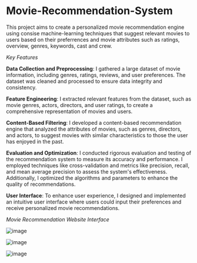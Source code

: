 # Movie-Recommendation-System

This project aims to create a personalized movie recommendation engine using consise machine-learning techniques that suggest relevant movies to users based on their preferrences and  movie attributes such as ratings, overview, genres, keywords, cast and crew.

*Key Features*

**Data Collection and Preprocessing**: I gathered a large dataset of movie information, including genres, ratings, reviews, and user preferences. The dataset was cleaned and processed to ensure data integrity and consistency.

**Feature Engineering**: I extracted relevant features from the dataset, such as movie genres, actors, directors, and user ratings, to create a comprehensive representation of movies and users.

**Content-Based Filtering**: I developed a content-based recommendation engine that analyzed the attributes of movies, such as genres, directors, and actors, to suggest movies with similar characteristics to those the user has enjoyed in the past.

**Evaluation and Optimization**: I conducted rigorous evaluation and testing of the recommendation system to measure its accuracy and performance. I employed techniques like cross-validation and metrics like precision, recall, and mean average precision to assess the system's effectiveness. Additionally, I optimized the algorithms and parameters to enhance the quality of recommendations.

**User Interface**: To enhance user experience, I designed and implemented an intuitive user interface where users could input their preferences and receive personalized movie recommendations.

*Movie Recommendation Website Interface*

![image](https://github.com/SohamSengupta150601/Movie-Recommendation-System/assets/91029423/9ebfae48-9a9a-4a2e-950d-d9276ebfb706)

![image](https://github.com/SohamSengupta150601/Movie-Recommendation-System/assets/91029423/ccfb94ea-7cb4-4df1-b3fc-fa7790de274d)

![image](https://github.com/SohamSengupta150601/Movie-Recommendation-System/assets/91029423/45a22ede-d006-4029-8448-8187c4f5548e)

